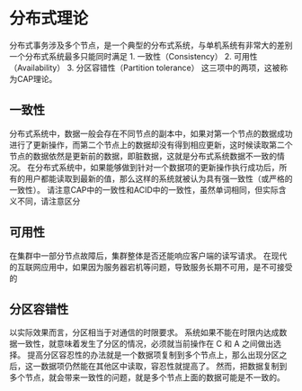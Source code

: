 # 分布式理论
分布式事务涉及多个节点，是一个典型的分布式系统，与单机系统有非常大的差别
一个分布式系统最多只能同时满足
    1. 一致性（Consistency）
    2. 可用性（Availability）
    3. 分区容错性（Partition tolerance）
这三项中的两项，这被称为CAP理论。

## 一致性
分布式系统中，数据一般会存在不同节点的副本中，如果对第一个节点的数据成功进行了更新操作，而第二个节点上的数据却没有得到相应更新，这时候读取第二个节点的数据依然是更新前的数据，即脏数据，这就是分布式系统数据不一致的情况。
在分布式系统中，如果能够做到针对一个数据项的更新操作执行成功后，所有的用户都能读取到最新的值，那么这样的系统就被认为具有强一致性（或严格的一致性）。
请注意CAP中的一致性和ACID中的一致性，虽然单词相同，但实际含义不同，请注意区分

## 可用性
在集群中一部分节点故障后，集群整体是否还能响应客户端的读写请求。 
在现代的互联网应用中，如果因为服务器宕机等问题，导致服务长期不可用，是不可接受的 

## 分区容错性
以实际效果而言，分区相当于对通信的时限要求。
系统如果不能在时限内达成数据一致性，就意味着发生了分区的情况，必须就当前操作在 C 和 A 之间做出选择。 
提高分区容忍性的办法就是一个数据项复制到多个节点上，那么出现分区之后，这一数据项仍然能在其他区中读取，容忍性就提高了。
然而，把数据复制到多个节点，就会带来一致性的问题，就是多个节点上面的数据可能是不一致的。 
